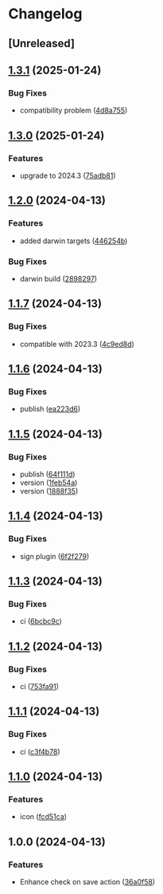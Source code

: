 # Changelog

## [Unreleased]

## [1.3.1](https://github.com/atty303/dioxus-intellij/compare/v1.3.0...v1.3.1) (2025-01-24)


### Bug Fixes

* compatibility problem ([4d8a755](https://github.com/atty303/dioxus-intellij/commit/4d8a755b2b0dc7402595545abc160fe2361103ef))

## [1.3.0](https://github.com/atty303/dioxus-intellij/compare/v1.2.0...v1.3.0) (2025-01-24)


### Features

* upgrade to 2024.3 ([75adb81](https://github.com/atty303/dioxus-intellij/commit/75adb818b1594d819becfb5656e308c74495f8c6))

## [1.2.0](https://github.com/atty303/dioxus-intellij/compare/v1.1.7...v1.2.0) (2024-04-13)


### Features

* added darwin targets ([446254b](https://github.com/atty303/dioxus-intellij/commit/446254b2820de34558ce35510f6e58d3a3515f2c))


### Bug Fixes

* darwin build ([2898297](https://github.com/atty303/dioxus-intellij/commit/28982970def0d6c8a049fed414fd465c8d57148f))

## [1.1.7](https://github.com/atty303/dioxus-intellij/compare/v1.1.6...v1.1.7) (2024-04-13)


### Bug Fixes

* compatible with 2023.3 ([4c9ed8d](https://github.com/atty303/dioxus-intellij/commit/4c9ed8d5e24515affd072b9a7bf0faa0ca98945a))

## [1.1.6](https://github.com/atty303/dioxus-intellij/compare/v1.1.5...v1.1.6) (2024-04-13)


### Bug Fixes

* publish ([ea223d6](https://github.com/atty303/dioxus-intellij/commit/ea223d642d0dd2d85e9d63b4bc9b3c93a49d3361))

## [1.1.5](https://github.com/atty303/dioxus-intellij/compare/v1.1.4...v1.1.5) (2024-04-13)


### Bug Fixes

* publish ([64f111d](https://github.com/atty303/dioxus-intellij/commit/64f111d9e7b233e422d1cb82bee850133b40eff0))
* version ([1feb54a](https://github.com/atty303/dioxus-intellij/commit/1feb54a2db52b5d861f1a6d2451dda32d1f6ce08))
* version ([1888f35](https://github.com/atty303/dioxus-intellij/commit/1888f350d47618130761f141ed45e4e2d2437d1c))

## [1.1.4](https://github.com/atty303/dioxus-intellij/compare/v1.1.3...v1.1.4) (2024-04-13)


### Bug Fixes

* sign plugin ([6f2f279](https://github.com/atty303/dioxus-intellij/commit/6f2f279e0c06f43bc94d2b058ecd18e8aed178ee))

## [1.1.3](https://github.com/atty303/dioxus-intellij/compare/v1.1.2...v1.1.3) (2024-04-13)


### Bug Fixes

* ci ([6bcbc9c](https://github.com/atty303/dioxus-intellij/commit/6bcbc9cd30385e77073ca4a8280992ef6254d681))

## [1.1.2](https://github.com/atty303/dioxus-intellij/compare/v1.1.1...v1.1.2) (2024-04-13)


### Bug Fixes

* ci ([753fa91](https://github.com/atty303/dioxus-intellij/commit/753fa9176de9bd846092b0564fbcbc8fdcc463e7))

## [1.1.1](https://github.com/atty303/dioxus-intellij/compare/v1.1.0...v1.1.1) (2024-04-13)


### Bug Fixes

* ci ([c3f4b78](https://github.com/atty303/dioxus-intellij/commit/c3f4b78b598e05d98802572ddcd9b07f4a55ce03))

## [1.1.0](https://github.com/atty303/dioxus-intellij/compare/v1.0.0...v1.1.0) (2024-04-13)


### Features

* icon ([fcd51ca](https://github.com/atty303/dioxus-intellij/commit/fcd51ca12cb4d7cf65eb12f37544e980c3eab657))

## 1.0.0 (2024-04-13)


### Features

* Enhance check on save action ([36a0f58](https://github.com/atty303/dioxus-intellij/commit/36a0f580e8ccd0ef8d28b5416209545abe9ca3ca))
